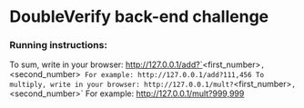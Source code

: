# DoubleVerify back-end challenge


### Running instructions:

To sum, write in your browser: http://127.0.0.1/add?`<first_number>`,`<second_number>`
For example: http://127.0.0.1/add?111,456
To multiply, write in your browser: http://127.0.0.1/mult?`<first_number>`,`<second_number>`
For example: http://127.0.0.1/mult?999,999